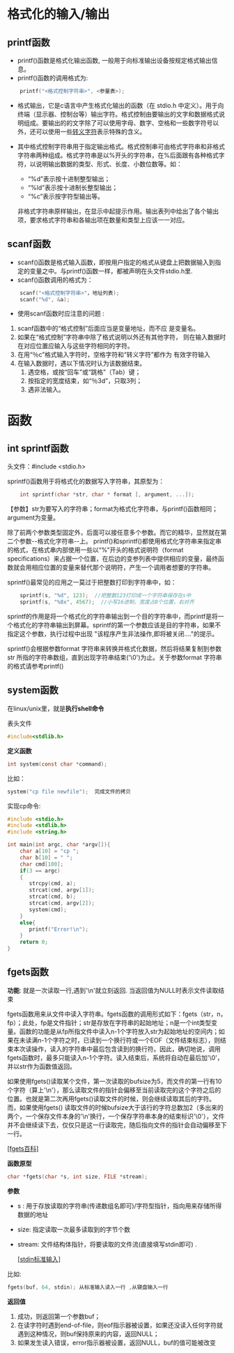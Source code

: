 
# 格式化的输入/输出
## printf函数
* printf()函数是格式化输出函数, 一般用于向标准输出设备按规定格式输出信息。
* printf()函数的调用格式为: 
```c
    printf("<格式控制字符串>", <参量表>);
```
* 格式输出，它是c语言中产生格式化输出的函数（在 stdio.h 中定义）。用于向终端（显示器、控制台等）输出字符。格式控制由要输出的文字和数据格式说明组成。要输出的的文字除了可以使用字母、数字、空格和一些数字符号以外，还可以使用一些[转义字符](http://baike.baidu.com/item/%E8%BD%AC%E4%B9%89%E5%AD%97%E7%AC%A6)表示特殊的含义。
* 其中格式控制字符串用于指定输出格式。格式控制串可由格式字符串和非格式字符串两种组成。格式字符串是以%开头的字符串，在%后面跟有各种格式字符，以说明输出数据的类型、形式、长度、小数位数等。如：

  * “%d”表示按十进制整型输出；
  * “%ld”表示按十进制长整型输出；
  * “%c”表示按字符型输出等。


  非格式字符串原样输出，在显示中起提示作用。输出表列中给出了各个输出项，要求格式字符串和各输出项在数量和类型上应该一一对应。
  
  
## scanf函数
* scanf()函数是格式输入函数，即按用户指定的格式从键盘上把数据输入到指定的变量之中。与printf()函数一样，都被声明在头文件stdio.h里.
* scanf()函数调用的格式为：
```c
    scanf("<格式控制字符串>"，地址列表);
    scanf("%d", &a);
```
* 使用scanf函数时应注意的问题 :
 1. scanf函数中的“格式控制”后面应当是变量地址，而不应
   是变量名。 
 1. 如果在“格式控制”字符串中除了格式说明以外还有其他字符，
   则在输入数据时在对应位置应输入与这些字符相同的字符。 
 1. 在用“％c”格式输入字符时，空格字符和“转义字符”都作为
   有效字符输入 
 1. 在输入数据时，遇以下情况时认为该数据结束。
    1. 遇空格，或按“回车”或“跳格”（Tab）键；
    1. 按指定的宽度结束，如“％3d”，只取3列；
    1. 遇非法输入。
    
    
# 函数
## int sprintf函数
头文件：#include <stdio.h>

sprintf()函数用于将格式化的数据写入字符串，其原型为：
```c
    int sprintf(char *str, char * format [, argument, ...]);
```

【参数】str为要写入的字符串；format为格式化字符串，与printf()函数相同；argument为变量。

除了前两个参数类型固定外，后面可以接任意多个参数。而它的精华，显然就在第二个参数--格式化字符串--上。 printf()和sprintf()都使用格式化字符串来指定串的格式，在格式串内部使用一些以“%”开头的格式说明符（format specifications）来占据一个位置，在后边的变参列表中提供相应的变量，最终函数就会用相应位置的变量来替代那个说明符，产生一个调用者想要的字符串。

sprintf()最常见的应用之一莫过于把整数打印到字符串中，如：
```c
    sprintf(s, "%d", 123);  //把整数123打印成一个字符串保存在s中
    sprintf(s, "%8x", 4567);  //小写16进制，宽度占8个位置，右对齐
```

sprintf的作用是将一个格式化的字符串输出到一个目的字符串中，而printf是将一个格式化的字符串输出到屏幕。sprintf的第一个参数应该是目的字符串，如果不指定这个参数，执行过程中出现 "该程序产生非法操作,即将被关闭...."的提示。

sprintf()会根据参数format 字符串来转换并格式化数据，然后将结果复制到参数str 所指的字符串数组，直到出现字符串结束('\0')为止。关于参数format 字符串的格式请参考printf()

## system函数
在linux/unix里，就是**执行shell命令**



表头文件

```c
#include<stdlib.h>
```
**定义函数**


```c
int system(const char *command);
```
比如：
```c
system("cp file newfile");  完成文件的拷贝
```
实现cp命令:

```c
#include <stdio.h>
#include <stdlib.h>
#include <string.h>

int main(int argc, char *argv[]){
    char a[10] = "cp ";
    char b[10] = " ";
    char cmd[100];
    if(3 == argc)
    {
       strcpy(cmd, a);
       strcat(cmd, argv[1]);
       strcat(cmd, b);
       strcat(cmd, argv[2]);
       system(cmd);
    }
    else{
       printf("Error!\n");
    }
    return 0;
}
```



## fgets函数

**功能**:  就是一次读取一行,遇到'\n'就立刻返回. 当返回值为NULL时表示文件读取结束

fgets函数用来从文件中读入字符串。fgets函数的调用形式如下：fgets（str，n，fp）；此处，fp是文件指针；str是存放在字符串的起始地址；n是一个int类型变量。函数的功能是从fp所指文件中读入n-1个字符放入str为起始地址的空间内；如果在未读满n-1个字符之时，已读到一个换行符或一个EOF（文件结束标志），则结束本次读操作，读入的字符串中最后包含读到的换行符。因此，确切地说，调用fgets函数时，最多只能读入n-1个字符。读入结束后，系统将自动在最后加'\0'，并以str作为函数值返回。

如果使用fgets()读取某个文件，第一次读取的bufsize为5，而文件的第一行有10个字符（算上'\n'），那么读取文件的指针会偏移至当前读取完的这个字符之后的位置。也就是第二次再用fgets()读取文件的时候，则会继续读取其后的字符。而，如果使用fgets() 读取文件的时候bufsize大于该行的字符总数加2（多出来的两个，一个保存文件本身的'\n'换行，一个保存字符串本身的结束标识'\0'），文件并不会继续读下去，仅仅只是这一行读取完，随后指向文件的指针会自动偏移至下一行。

[[fgets百科]](http://baike.baidu.com/link?url=85CtmE5PgeAdVqto_dEHJT7Cr748mYEFBieKuREHF6WtYKYO2dBAiR26Un4Ew1EiERoTFoEF9Agn7X9DGTC2BK)

**函数原型**

```c
char *fgets(char *s, int size, FILE *stream);
```

**参数**

  * s :  用于存放读取的字符串(传递数组名即可)/字符型指针，指向用来存储所得数据的地址
       
  * size: 指定读取一次最多读取到的字节个数
      
  * stream: 文件结构体指针，将要读取的文件流(直接填写stdin即可) . 
      
      [[stdin标准输入]](http://baike.baidu.com/link?url=gP7CUsIqxkth8rJJYcOn-LhBbKI0uquvqau_FuCOnsC7dC6FnihU93xJBe_5ztJQCLgaXIG7OTIaWNUvbwRDeK)  
      
比如:
```c
fgets(buf, 64, stdin); 从标准输入读入一行 ,从键盘输入一行
```

**返回值**

1. 成功，则返回第一个参数buf；
1. 在读字符时遇到end-of-file，则eof指示器被设置，如果还没读入任何字符就遇到这种情况，则buf保持原来的内容，返回NULL；
1. 如果发生读入错误，error指示器被设置，返回NULL，buf的值可能被改变
      
